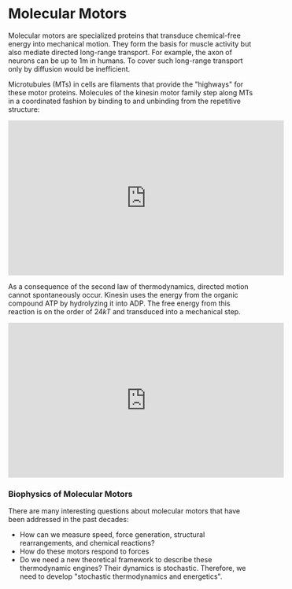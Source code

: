 # Molecular Motors

Molecular motors are specialized proteins that transduce chemical-free energy into mechanical motion. They form the basis for muscle activity but also mediate directed long-range transport. For example, the axon of neurons can be up to 1m in humans. To cover such long-range transport only by diffusion would be inefficient. 

Microtubules (MTs) in cells are filaments that provide the "highways" for these motor proteins. Molecules of the kinesin motor family step along MTs in a coordinated fashion by binding to and unbinding from the repetitive structure:  

<iframe width="560" height="315" src="https://www.youtube.com/embed/lMliGsOqA8k" frameborder="0" allow="accelerometer; autoplay; encrypted-media; gyroscope; picture-in-picture" allowfullscreen></iframe>

As a consequence of the second law of thermodynamics, directed motion cannot spontaneously occur. Kinesin uses the energy from the organic compound ATP by hydrolyzing it into ADP. The free energy from this reaction is on the order of $24 kT$ and transduced into a mechanical step.

<iframe width="560" height="315" src="https://www.youtube.com/embed/YAva4g3Pk6k" frameborder="0" allow="accelerometer; autoplay; encrypted-media; gyroscope; picture-in-picture" allowfullscreen></iframe>

### Biophysics of Molecular Motors

There are many interesting questions about molecular motors that have been addressed in the past decades:

- How can we measure speed, force generation, structural rearrangements, and chemical reactions?
- How do these motors respond to forces
- Do we need a new theoretical framework to describe these thermodynamic engines? Their dynamics is stochastic. Therefore, we need to develop "stochastic thermodynamics and energetics".
